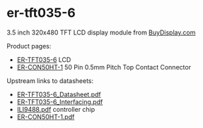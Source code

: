 # er-tft035-6

3.5 inch 320x480 TFT LCD display module from [BuyDisplay.com](http://www.buydisplay.com/)

Product pages:
* [ER-TFT035-6](http://www.buydisplay.com/default/serial-spi-3-5-inch-tft-lcd-module-in-320x480-optl-touchscreen-ili9488) LCD
* [ER-CON50HT-1](http://www.buydisplay.com/default/50-pin-0-5mm-pitch-top-contact-zif-connector-fpc-connector) 50 Pin 0.5mm Pitch Top Contact Connector

Upstream links to datasheets:
* [ER-TFT035-6_Datasheet.pdf](http://www.buydisplay.com/download/manual/ER-TFT035-6_Datasheet.pdf)
* [ER-TFT035-6_Interfacing.pdf](http://www.buydisplay.com/download/interfacing/ER-TFT035-6_Interfacing.pdf)
* [ILI9488.pdf](http://www.buydisplay.com/download/ic/ILI9488.pdf) controller chip
* [ER-CON50HT-1.pdf](http://www.buydisplay.com/download/connector/ER-CON50HT-1.pdf)

